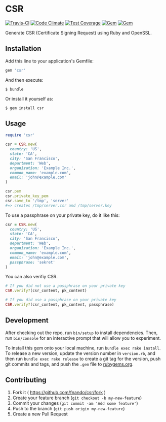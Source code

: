 # CSR

[![Travis-CI](https://travis-ci.org/fnando/csr.svg)](https://travis-ci.org/fnando/csr)
[![Code Climate](https://codeclimate.com/github/fnando/csr/badges/gpa.svg)](https://codeclimate.com/github/fnando/csr)
[![Test Coverage](https://codeclimate.com/github/fnando/csr/badges/coverage.svg)](https://codeclimate.com/github/fnando/csr/coverage)
[![Gem](https://img.shields.io/gem/v/csr.svg)](https://rubygems.org/gems/csr)
[![Gem](https://img.shields.io/gem/dt/csr.svg)](https://rubygems.org/gems/csr)

Generate CSR (Certificate Signing Request) using Ruby and OpenSSL.

## Installation

Add this line to your application's Gemfile:

```ruby
gem 'csr'
```

And then execute:

    $ bundle

Or install it yourself as:

    $ gem install csr

## Usage

```ruby
require 'csr'

csr = CSR.new(
  country: 'US',
  state: 'CA',
  city: 'San Francisco',
  department: 'Web',
  organization: 'Example Inc.',
  common_name: 'example.com',
  email: 'john@example.com'
)

csr.pem
csr.private_key_pem
csr.save_to '/tmp', 'server'
#=> creates /tmp/server.csr and /tmp/server.key
```

To use a passphrase on your private key, do it like this:

```ruby
csr = CSR.new(
  country: 'US',
  state: 'CA',
  city: 'San Francisco',
  department: 'Web',
  organization: 'Example Inc.',
  common_name: 'example.com',
  email: 'john@example.com',
  passphrase: 'sekret'
)
```

You can also verifiy CSR.

```ruby
# If you did not use a passphrase on your private key
CSR.verify?(csr_content, pk_content)

# If you did use a passphrase on your private key
CSR.verify?(csr_content, pk_content, passphrase)
```

## Development

After checking out the repo, run `bin/setup` to install dependencies. Then, run `bin/console` for an interactive prompt that will allow you to experiment.

To install this gem onto your local machine, run `bundle exec rake install`. To release a new version, update the version number in `version.rb`, and then run `bundle exec rake release` to create a git tag for the version, push git commits and tags, and push the `.gem` file to [rubygems.org](https://rubygems.org).

## Contributing

1. Fork it ( https://github.com/fnando/csr/fork )
2. Create your feature branch (`git checkout -b my-new-feature`)
3. Commit your changes (`git commit -am 'Add some feature'`)
4. Push to the branch (`git push origin my-new-feature`)
5. Create a new Pull Request
